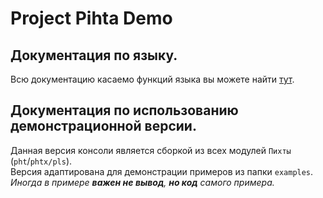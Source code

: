 # Project Pihta Demo

## Документация по языку.
Всю документацию касаемо функций языка вы можете найти [тут](https://github.com/Domaman202/Project-Pihta/tree/main/docs/lib/std).

## Документация по использованию демонстрационной версии.
Данная версия консоли является сборкой из всех модулей `Пихты` (`pht`/`phtx/pls`).<br>
Версия адаптирована для демонстрации примеров из папки `examples`.<br>
*Иногда в примере **важен не вывод**, **но код** самого примера.*
